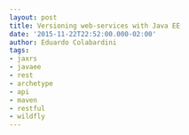 ```yaml
---
layout: post
title: Versioning web-services with Java EE
date: '2015-11-22T22:52:00.000-02:00'
author: Eduardo Colabardini
tags:
- jaxrs
- javaee
- rest
- archetype
- api
- maven
- restful
- wildfly
---
```


